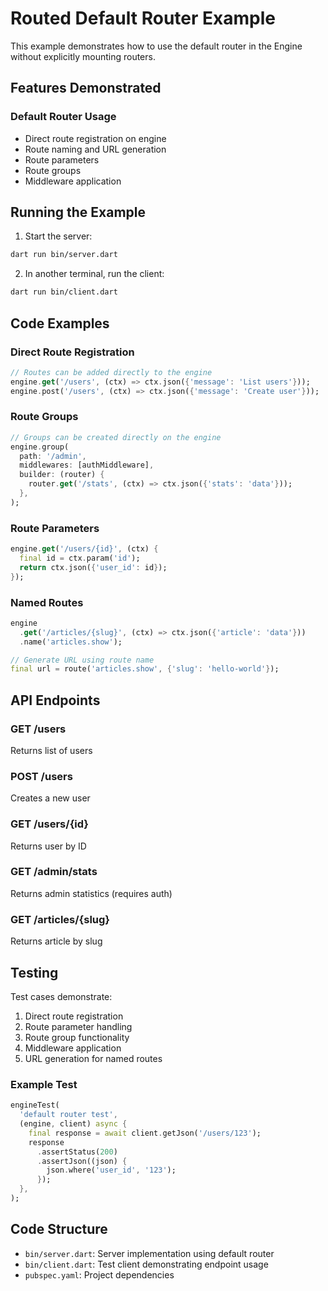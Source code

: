 # Routed Default Router Example

This example demonstrates how to use the default router in the Engine without explicitly mounting routers.

## Features Demonstrated

### Default Router Usage
- Direct route registration on engine
- Route naming and URL generation
- Route parameters
- Route groups
- Middleware application

## Running the Example

1. Start the server:
```bash
dart run bin/server.dart
```

2. In another terminal, run the client:
```bash
dart run bin/client.dart
```

## Code Examples

### Direct Route Registration
```dart
// Routes can be added directly to the engine
engine.get('/users', (ctx) => ctx.json({'message': 'List users'}));
engine.post('/users', (ctx) => ctx.json({'message': 'Create user'}));
```

### Route Groups
```dart
// Groups can be created directly on the engine
engine.group(
  path: '/admin',
  middlewares: [authMiddleware],
  builder: (router) {
    router.get('/stats', (ctx) => ctx.json({'stats': 'data'}));
  },
);
```

### Route Parameters
```dart
engine.get('/users/{id}', (ctx) {
  final id = ctx.param('id');
  return ctx.json({'user_id': id});
});
```

### Named Routes
```dart
engine
  .get('/articles/{slug}', (ctx) => ctx.json({'article': 'data'}))
  .name('articles.show');

// Generate URL using route name
final url = route('articles.show', {'slug': 'hello-world'});
```

## API Endpoints

### GET /users
Returns list of users

### POST /users
Creates a new user

### GET /users/{id}
Returns user by ID

### GET /admin/stats
Returns admin statistics (requires auth)

### GET /articles/{slug}
Returns article by slug

## Testing

Test cases demonstrate:
1. Direct route registration
2. Route parameter handling
3. Route group functionality
4. Middleware application
5. URL generation for named routes

### Example Test
```dart
engineTest(
  'default router test',
  (engine, client) async {
    final response = await client.getJson('/users/123');
    response
      .assertStatus(200)
      .assertJson((json) {
        json.where('user_id', '123');
      });
  },
);
```

## Code Structure

- `bin/server.dart`: Server implementation using default router
- `bin/client.dart`: Test client demonstrating endpoint usage
- `pubspec.yaml`: Project dependencies
